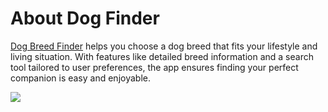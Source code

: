# About Dog Finder

[Dog Breed Finder](https://gekco.dev) helps you choose a dog breed that fits your lifestyle and living situation. With features like detailed breed information and a search tool tailored to user preferences, the app ensures finding your perfect companion is easy and enjoyable.

![](index.png)